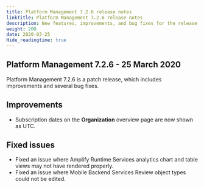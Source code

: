 ```yaml
---
title: Platform Management 7.2.6 release notes
linkTitle: Platform Management 7.2.6 release notes
description: New features, improvements, and bug fixes for the release.
weight: 200
date: 2020-03-25
Hide_readingtime: true
---
```


## Platform Management 7.2.6 - 25 March 2020

Platform Management 7.2.6 is a patch release, which includes improvements and several bug fixes.

## Improvements

* Subscription dates on the **Organization** overview page are now shown as UTC.

## Fixed issues

* Fixed an issue where Amplify Runtime Services analytics chart and table views may not have rendered properly.
* Fixed an issue where Mobile Backend Services Review object types could not be edited.
